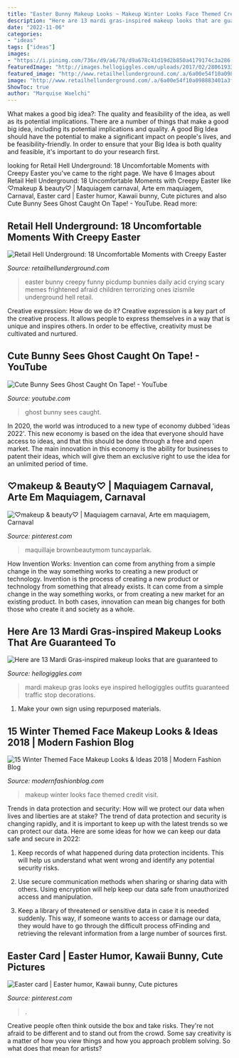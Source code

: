 ```yaml
---
title: "Easter Bunny Makeup Looks ~ Makeup Winter Looks Face Themed Credit Visit"
description: "Here are 13 mardi gras-inspired makeup looks that are guaranteed to"
date: "2022-11-06"
categories:
- "ideas"
tags: ["ideas"]
images:
- "https://i.pinimg.com/736x/d9/a6/78/d9a678c41d19d2b850a4179174c3a286.jpg"
featuredImage: "http://images.hellogiggles.com/uploads/2017/02/28061933/Mardi-Gras-makeup.jpg"
featured_image: "http://www.retailhellunderground.com/.a/6a00e54f10a098883401a3fcf3df73970b-500wi"
image: "http://www.retailhellunderground.com/.a/6a00e54f10a098883401a3fcf3df73970b-500wi"
ShowToc: true
author: "Marquise Waelchi"
---
```



What makes a good big idea?: The quality and feasibility of the idea, as well as its potential implications.
There are a number of things that make a good big idea, including its potential implications and quality. A good Big Idea should have the potential to make a significant impact on people's lives, and be feasibility-friendly. In order to ensure that your Big Idea is both quality and feasible, it's important to do your research first.

	

		
looking for Retail Hell Underground: 18 Uncomfortable Moments with Creepy Easter you've came to the right page. We have 6 Images about Retail Hell Underground: 18 Uncomfortable Moments with Creepy Easter like ♡makeup &amp; beauty♡ | Maquiagem carnaval, Arte em maquiagem, Carnaval, Easter card | Easter humor, Kawaii bunny, Cute pictures and also Cute Bunny Sees Ghost Caught On Tape! - YouTube. Read more:
		
    
## Retail Hell Underground: 18 Uncomfortable Moments With Creepy Easter

<img loading=lazy src="http://www.retailhellunderground.com/.a/6a00e54f10a098883401a3fcf3df73970b-500wi" onerror="this.onerror=null;this.src='https://tse3.mm.bing.net/th?id=OIP.XwmRSCSY_uCAPwGri2rjZAHaHa&amp;pid=15.1';" alt="Retail Hell Underground: 18 Uncomfortable Moments with Creepy Easter">

_Source: retailhellunderground.com_

>easter bunny creepy funny picdump bunnies daily acid crying scary memes frightened afraid children terrorizing ones izismile underground hell retail. 

	

Creative expression: How do we do it?
Creative expression is a key part of the creative process. It allows people to express themselves in a way that is unique and inspires others. In order to be effective, creativity must be cultivated and nurtured.

    
## Cute Bunny Sees Ghost Caught On Tape! - YouTube

<img loading=lazy src="http://i.ytimg.com/vi/woMgSwEuW9w/maxresdefault.jpg" onerror="this.onerror=null;this.src='https://tse3.mm.bing.net/th?id=OIP.Ff7XRcglCjinljoXBZlEDwHaEK&amp;pid=15.1';" alt="Cute Bunny Sees Ghost Caught On Tape! - YouTube">

_Source: youtube.com_

>ghost bunny sees caught. 

	

In 2020, the world was introduced to a new type of economy dubbed 'ideas 2022'. This new economy is based on the idea that everyone should have access to ideas, and that this should be done through a free and open market. The main innovation in this economy is the ability for businesses to patent their ideas, which will give them an exclusive right to use the idea for an unlimited period of time.

    
## ♡makeup &amp; Beauty♡ | Maquiagem Carnaval, Arte Em Maquiagem, Carnaval

<img loading=lazy src="https://i.pinimg.com/736x/d9/a6/78/d9a678c41d19d2b850a4179174c3a286.jpg" onerror="this.onerror=null;this.src='https://tse4.mm.bing.net/th?id=OIP.Ra4_aXqaigCjzxYmwUNNygHaHa&amp;pid=15.1';" alt="♡makeup &amp; beauty♡ | Maquiagem carnaval, Arte em maquiagem, Carnaval">

_Source: pinterest.com_

>maquillaje brownbeautymom tuncayparlak. 

	

How Invention Works: Invention can come from anything from a simple change in the way something works to creating a new product or technology.
Invention is the process of creating a new product or technology from something that already exists. It can come from a simple change in the way something works, or from creating a new market for an existing product. In both cases, innovation can mean big changes for both those who create it and society as a whole.

    
## Here Are 13 Mardi Gras-inspired Makeup Looks That Are Guaranteed To

<img loading=lazy src="http://images.hellogiggles.com/uploads/2017/02/28061933/Mardi-Gras-makeup.jpg" onerror="this.onerror=null;this.src='https://tse4.mm.bing.net/th?id=OIP.SEcefoT2r7EDN1qNAVuFRwHaHW&amp;pid=15.1';" alt="Here are 13 Mardi Gras-inspired makeup looks that are guaranteed to">

_Source: hellogiggles.com_

>mardi makeup gras looks eye inspired hellogiggles outfits guaranteed traffic stop decorations. 

	

1. Make your own sign using repurposed materials.

    
## 15 Winter Themed Face Makeup Looks &amp; Ideas 2018 | Modern Fashion Blog

<img loading=lazy src="http://modernfashionblog.com/wp-content/uploads/2017/12/15-Winter-Themed-Face-Makeup-Looks-Ideas-2018-13.gif" onerror="this.onerror=null;this.src='https://tse3.mm.bing.net/th?id=OIP.IjEkqsgCCS4tAJ-dwzlh9AHaMs&amp;pid=15.1';" alt="15 Winter Themed Face Makeup Looks &amp; Ideas 2018 | Modern Fashion Blog">

_Source: modernfashionblog.com_

>makeup winter looks face themed credit visit. 

	

Trends in data protection and security: How will we protect our data when lives and liberties are at stake?
The trend of data protection and security is changing rapidly, and it is important to keep up with the latest trends so we can protect our data. Here are some ideas for how we can keep our data safe and secure in 2022:
1. Keep records of what happened during data protection incidents. This will help us understand what went wrong and identify any potential security risks.

2. Use secure communication methods when sharing or sharing data with others. Using encryption will help keep our data safe from unauthorized access and manipulation.

3. Keep a library of threatened or sensitive data in case it is needed suddenly. This way, if someone wants to access or damage our data, they would have to go through the difficult process ofFinding and retrieving the relevant information from a large number of sources first.


    
## Easter Card | Easter Humor, Kawaii Bunny, Cute Pictures

<img loading=lazy src="https://i.pinimg.com/736x/cb/e8/68/cbe868152ac7fca5f18666163aa292a9--easter-card-cute-pics.jpg" onerror="this.onerror=null;this.src='https://tse2.mm.bing.net/th?id=OIP.ppiQviiXl_faX3Zr8SdCkgHaJ6&amp;pid=15.1';" alt="Easter card | Easter humor, Kawaii bunny, Cute pictures">

_Source: pinterest.com_

>. 

	

Creative people often think outside the box and take risks. They're not afraid to be different and to stand out from the crowd. Some say creativity is a matter of how you view things and how you approach problem solving. So what does that mean for artists?


